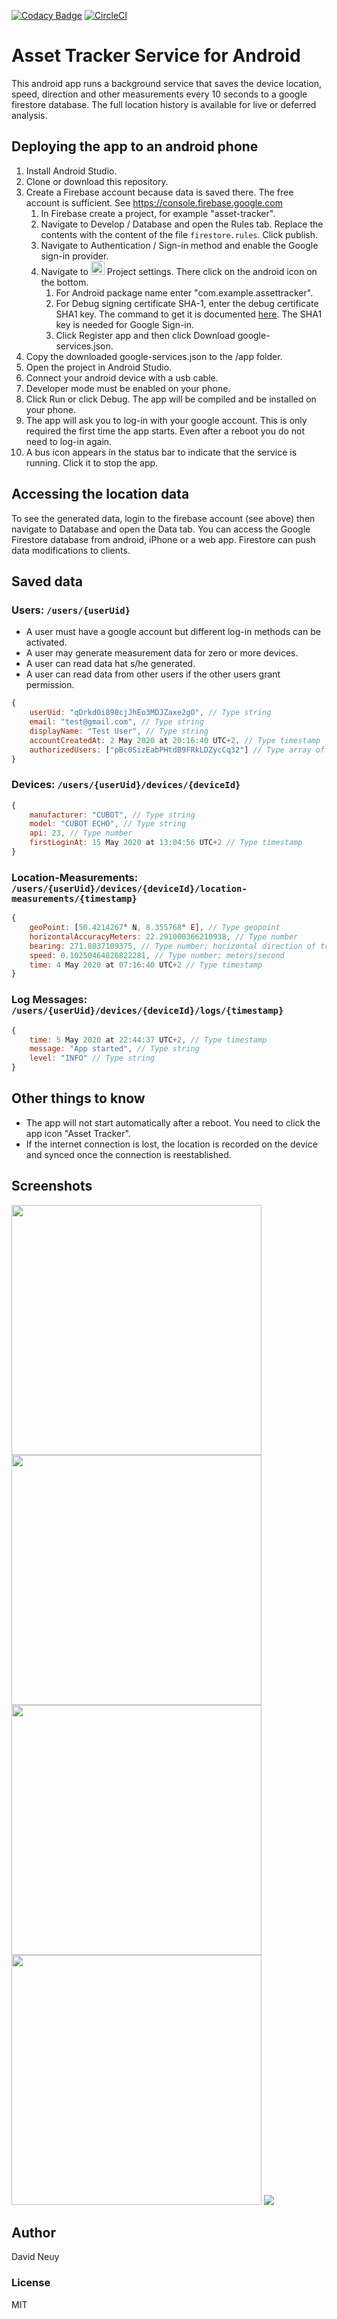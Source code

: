 [![Codacy Badge](https://api.codacy.com/project/badge/Grade/d0282632e5bc454c8e51b4b5a69416ff)](https://app.codacy.com/manual/inouiw/AssetTrackerServiceAndroid?utm_source=github.com&utm_medium=referral&utm_content=inouiw/AssetTrackerServiceAndroid&utm_campaign=Badge_Grade_Dashboard)
[![CircleCI](https://circleci.com/gh/inouiw/AssetTrackerServiceAndroid.svg?style=svg)](https://circleci.com/gh/inouiw/AssetTrackerServiceAndroid/tree/master)

# Asset Tracker Service for Android
This android app runs a background service that saves the device location, speed, direction and other measurements every 10 seconds to a google firestore database. 
The full location history is available for live or deferred analysis.

## Deploying the app to an android phone
1. Install Android Studio.
1. Clone or download this repository.
1. Create a Firebase account because data is saved there. The free account is sufficient. See https://console.firebase.google.com
    1. In Firebase create a project, for example "asset-tracker".
    1. Navigate to Develop / Database  and open the Rules tab. Replace the contents with the content of the file `firestore.rules`. Click publish.
    1. Navigate to Authentication / Sign-in method and enable the Google sign-in provider.
    1. Navigate to <img src="https://storage.googleapis.com/support-kms-prod/vMSwtm9y2uvHQAg2OfjmWpsBMtG4xwSIPWxh" width="22" heigth="22"> Project settings. There click on the android icon on the bottom. 
        1. For Android package name enter "com.example.assettracker".
        1. For Debug signing certificate SHA-1, enter the debug certificate SHA1 key. The command to get it is documented [here](https://developers.google.com/android/guides/client-auth). The SHA1 key is needed for Google Sign-in.
        1. Click Register app and then click Download google-services.json.
1. Copy the downloaded google-services.json to the /app folder.
1. Open the project in Android Studio.
1. Connect your android device with a usb cable.
1. Developer mode must be enabled on your phone.
1. Click Run or click Debug. The app will be compiled and be installed on your phone.
1. The app will ask you to log-in with your google account. This is only required the first time the app starts. Even after a reboot you do not need to log-in again.
1. A bus icon appears in the status bar to indicate that the service is running. Click it to stop the app.

## Accessing the location data
To see the generated data, login to the firebase account (see above) then navigate to Database and open the Data tab. You can access the Google Firestore database from android, iPhone
or a web app. Firestore can push data modifications to clients.

## Saved data

### Users: `/users/{userUid}`

- A user must have a google account but different log-in methods can be activated.
- A user may generate measurement data for zero or more devices.
- A user can read data hat s/he generated.
- A user can read data from other users if the other users grant permission.
 
 ``` javascript
 { 
     userUid: "qDrkd0i898cjJhEo3MDJZaxe2gO", // Type string
     email: "test@gmail.com", // Type string
     displayName: "Test User", // Type string
     accountCreatedAt: 2 May 2020 at 20:16:40 UTC+2, // Type timestamp
     authorizedUsers: ["pBc0SizEabPHtdB9FRkLDZycCq32"] // Type array of String
 }
 ```

### Devices: `/users/{userUid}/devices/{deviceId}`
 
 ``` javascript
 { 
     manufacturer: "CUBOT", // Type string
     model: "CUBOT ECHO", // Type string
     api: 23, // Type number
     firstLoginAt: 15 May 2020 at 13:04:56 UTC+2 // Type timestamp
 }
 ```

### Location-Measurements: `/users/{userUid}/devices/{deviceId}/location-measurements/{timestamp}`

``` javascript
{ 
    geoPoint: [50.4214267° N, 8.355768° E], // Type geopoint
    horizontalAccuracyMeters: 22.291000366210938, // Type number
    bearing: 271.8037109375, // Type number; horizontal direction of travel in degrees 0.0-360.0
    speed: 0.10250464826822281, // Type number; meters/second
    time: 4 May 2020 at 07:16:40 UTC+2 // Type timestamp
}
```

### Log Messages: `/users/{userUid}/devices/{deviceId}/logs/{timestamp}`

``` javascript
{ 
    time: 5 May 2020 at 22:44:37 UTC+2, // Type timestamp
    message: "App started", // Type string
    level: "INFO" // Type string
}
```

## Other things to know

 - The app will not start automatically after a reboot. You need to click the app icon "Asset Tracker". 
 - If the internet connection is lost, the location is recorded on the device and synced once the connection is reestablished.

## Screenshots
<img src="screenshots/sign-in.png" width="400" />
<img src="screenshots/location-access.png" width="400" />
<img src="screenshots/notification-icon.png" width="400" />
<img src="screenshots/notification-text.png" width="400" />
<img src="screenshots/firebase.png" />

## Author
David Neuy

### License
MIT
